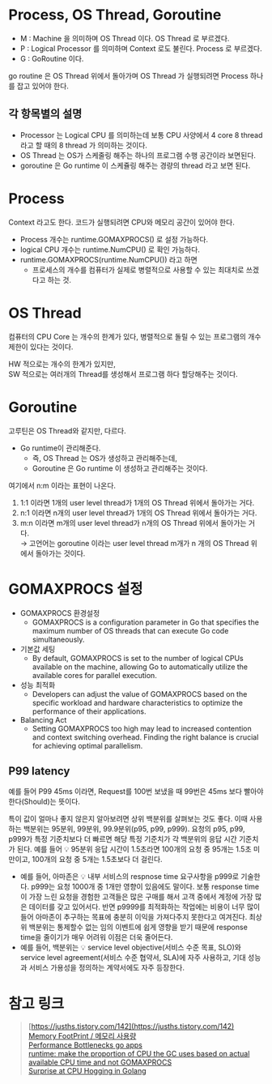 # Process, OS Thread, Goroutine  

- M : Machine 을 의미하며 OS Thread 이다. OS Thread 로 부르겠다.
- P : Logical Processor 를 의미하며 Context 로도 불린다. Process 로 부르겠다. 
- G : GoRoutine 이다.  

go routine 은 OS Thread 위에서 돌아가며 OS Thread 가 실행되려면 Process 하나를 잡고 있어야 한다.      

## 각 항목별의 설명 

- Processor 는 Logical CPU 를 의미하는데 보통 CPU 사양에서 4 core 8 thread 라고 할 때의 8 thread 가 의미하는 것이다. 
- OS Thread 는 OS가 스케줄링 해주는 하나의 프로그램 수행 공간이라 보면된다. 
- goroutine 은 Go runtime 이 스케쥴링 해주는 경량의 thread 라고 보면 된다. 

# Process

Context 라고도 한다. 코드가 실행되려면 CPU와 메모리 공간이 있어야 한다.   

- Process 개수는 runtime.GOMAXPROCS() 로 설정 가능하다.  
- logical CPU 개수는 runtime.NumCPU() 로 확인 가능하다. 
- runtime.GOMAXPROCS(runtime.NumCPU()) 라고 하면 
  - 프로세스의 개수를 컴퓨터가 실제로 병렬적으로 사용할 수 있는 최대치로 쓰겠다고 하는 것.

# OS Thread 

컴퓨터의 CPU Core 는 개수의 한계가 있다, 병렬적으로 돌릴 수 있는 프로그램의 개수 제한이 있다는 것이다.  

HW 적으로는 개수의 한계가 있지만,  
SW 적으로는 여러개의 Thread를 생성해서 프로그램 하다 할당해주는 것이다.  

# Goroutine 

고루틴은 OS Thread와 같지만, 다르다.  

- Go runtime이 관리해준다. 
  - 즉, OS Thread 는 OS가 생성하고 관리해주는데, 
  - Goroutine 은 Go runtime 이 생성하고 관리해주는 것이다. 

여기에서 n:m 이라는 표현이 나온다.      
1) 1:1 이라면 1개의 user level thread가 1개의 OS Thread 위에서 돌아가는 거다.   
2) n:1 이라면 n개의 user level thread가 1개의 OS Thread 위에서 돌아가는 거다.    
3) m:n 이라면 m개의 user level thread가 n개의 OS Thread 위에서 돌아가는 거다.    
→ 고언어는 goroutine 이라는 user level thread m개가 n 개의 OS Thread 위에서 돌아가는 것이다.     


# GOMAXPROCS 설정 

- GOMAXPROCS 환경설정  
  - GOMAXPROCS is a configuration parameter in Go that specifies the maximum number of OS threads that can execute Go code simultaneously.
- 기본값 세팅 
  - By default, GOMAXPROCS is set to the number of logical CPUs available on the machine, allowing Go to automatically utilize the available cores for parallel execution. 
- 성능 최적화 
  - Developers can adjust the value of GOMAXPROCS based on the specific workload and hardware characteristics to optimize the performance of their applications.
- Balancing Act
  - Setting GOMAXPROCS too high may lead to increased contention and context switching overhead. Finding the right balance is crucial for achieving optimal parallelism.

## P99 latency 

예를 들어 P99 45ms 이라면, Request를 100번 보냈을 때 99번은 45ms 보다 빨아야 한다(Should)는 뜻이다.    

특이 값이 얼마나 좋지 않은지 알아보려면 상위 백분위를 살펴보는 것도 좋다. 이때 사용하는 백분위는 95분위, 99분위, 99.9분위(p95, p99, p999). 요청의 p95, p99, p999가 특정 기준치보다 더 빠르면 해당 특정 기준치가 각 백분위의 응답 시간 기준치가 된다.
예를 들어 💡 95분위 응답 시간이 1.5초라면 100개의 요청 중 95개는 1.5초 미만이고, 100개의 요청 중 5개는 1.5초보다 더 걸린다.

- 예를 들어, 아마존은 💡 내부 서비스의 respnose time 요구사항을 p999로 기술한다. p999는 요청 1000개 중 1개만 영향이 있음에도 말이다. 보통 response time이 가장 느린 요청을 경험한 고객들은 많은 구매를 해서 고객 중에서 계정에 가장 많은 데이터를 갖고 있어서다. 반면 p9999를 최적화하는 작업에는 비용이 너무 많이 들어 아마존이 추구하는 목표에 충분히 이익을 가져다주지 못한다고 여겨진다. 최상위 백분위는 통제할수 없는 임의 이벤트에 쉽게 영향을 받기 때문에 response time을 줄이기가 매우 어려워 이점은 더욱 줄어든다.
- 예를 들어, 백분위는 💡 service level objective(서비스 수준 목표, SLO)와 service level agreement(서비스 수준 협약서, SLA)에 자주 사용하고, 기대 성능과 서비스 가용성을 정의하는 계약서에도 자주 등장한다.

# 참고 링크 

> [https://jusths.tistory.com/142](https://jusths.tistory.com/142)   
> [Memory FootPrint / 메모리 사용량](https://en.wikipedia.org/wiki/Memory_footprint)    
> [Performance Bottlenecks go apps](https://engineering.grab.com/performance-bottlenecks-go-apps)     
> [runtime: make the proportion of CPU the GC uses based on actual available CPU time and not GOMAXPROCS](https://github.com/golang/go/issues/59715)      
> [Surprise at CPU Hogging in Golang](https://winder.ai/cpu-hogging-in-golang/)   